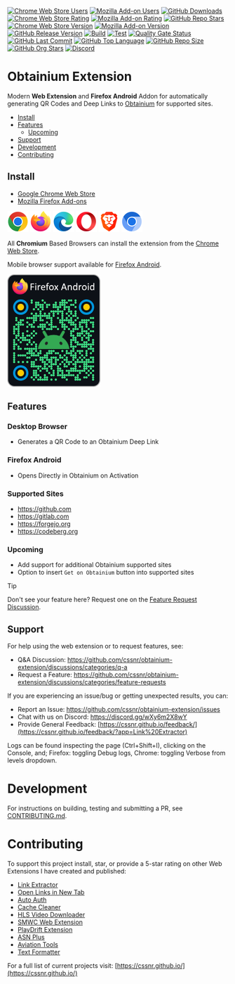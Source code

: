 [![Chrome Web Store Users](https://img.shields.io/chrome-web-store/users/flmepeihikildcikjbmikbbmbeemedja?logo=google&logoColor=white&label=users)](https://chromewebstore.google.com/detail/obtainium-extension/flmepeihikildcikjbmikbbmbeemedja)
[![Mozilla Add-on Users](https://img.shields.io/amo/users/obtainium-extension?logo=mozilla&label=users)](https://addons.mozilla.org/addon/obtainium-extension)
[![GitHub Downloads](https://img.shields.io/github/downloads/cssnr/obtainium-extension/total?logo=github)](https://github.com/cssnr/obtainium-extension/releases/latest)
[![Chrome Web Store Rating](https://img.shields.io/chrome-web-store/rating/flmepeihikildcikjbmikbbmbeemedja?logo=google&logoColor=white)](https://chromewebstore.google.com/detail/obtainium-extension/flmepeihikildcikjbmikbbmbeemedja)
[![Mozilla Add-on Rating](https://img.shields.io/amo/rating/obtainium-extension?logo=mozilla&logoColor=white)](https://addons.mozilla.org/addon/obtainium-extension)
[![GitHub Repo Stars](https://img.shields.io/github/stars/cssnr/obtainium-extension?style=flat&logo=github)](https://github.com/cssnr/obtainium-extension/stargazers)
[![Chrome Web Store Version](https://img.shields.io/chrome-web-store/v/flmepeihikildcikjbmikbbmbeemedja?label=chrome&logo=googlechrome)](https://chromewebstore.google.com/detail/obtainium-extension/flmepeihikildcikjbmikbbmbeemedja)
[![Mozilla Add-on Version](https://img.shields.io/amo/v/obtainium-extension?label=firefox&logo=firefox)](https://addons.mozilla.org/addon/obtainium-extension)
[![GitHub Release Version](https://img.shields.io/github/v/release/cssnr/obtainium-extension?logo=github)](https://github.com/cssnr/obtainium-extension/releases/latest)
[![Build](https://img.shields.io/github/actions/workflow/status/cssnr/obtainium-extension/build.yaml?logo=github&label=build)](https://github.com/cssnr/obtainium-extension/actions/workflows/build.yaml)
[![Test](https://img.shields.io/github/actions/workflow/status/cssnr/obtainium-extension/test.yaml?logo=github&label=test)](https://github.com/cssnr/obtainium-extension/actions/workflows/test.yaml)
[![Quality Gate Status](https://sonarcloud.io/api/project_badges/measure?project=cssnr_obtainium-extension&metric=alert_status)](https://sonarcloud.io/summary/new_code?id=cssnr_obtainium-extension)
[![GitHub Last Commit](https://img.shields.io/github/last-commit/cssnr/obtainium-extension?logo=github&label=updated)](https://github.com/cssnr/obtainium-extension/graphs/commit-activity)
[![GitHub Top Language](https://img.shields.io/github/languages/top/cssnr/obtainium-extension?logo=htmx&logoColor=white)](https://github.com/cssnr/obtainium-extension)
[![GitHub Repo Size](https://img.shields.io/github/repo-size/cssnr/obtainium-extension?logo=bookstack&logoColor=white&label=repo%20size)](https://github.com/cssnr/obtainium-extension)
[![GitHub Org Stars](https://img.shields.io/github/stars/cssnr?style=flat&logo=github&label=org%20stars)](https://cssnr.github.io/)
[![Discord](https://img.shields.io/discord/899171661457293343?logo=discord&logoColor=white&label=discord&color=7289da)](https://discord.gg/wXy6m2X8wY)

# Obtainium Extension

Modern **Web Extension** and **Firefox Android** Addon for automatically generating
QR Codes and Deep Links to [Obtainium](https://github.com/ImranR98/Obtainium) for supported sites.

- [Install](#Install)
- [Features](#features)
  - [Upcoming](#upcoming)
- [Support](#support)
- [Development](#development)
- [Contributing](#Contributing)

## Install

- [Google Chrome Web Store](https://chromewebstore.google.com/detail/obtainium-extension/flmepeihikildcikjbmikbbmbeemedja)
- [Mozilla Firefox Add-ons](https://addons.mozilla.org/addon/obtainium-extension)

[![Chrome](https://raw.githubusercontent.com/smashedr/logo-icons/master/browsers/chrome_48.png)](https://chromewebstore.google.com/detail/obtainium-extension/flmepeihikildcikjbmikbbmbeemedja)
[![Firefox](https://raw.githubusercontent.com/smashedr/logo-icons/master/browsers/firefox_48.png)](https://addons.mozilla.org/addon/obtainium-extension)
[![Edge](https://raw.githubusercontent.com/smashedr/logo-icons/master/browsers/edge_48.png)](https://chromewebstore.google.com/detail/obtainium-extension/flmepeihikildcikjbmikbbmbeemedja)
[![Opera](https://raw.githubusercontent.com/smashedr/logo-icons/master/browsers/opera_48.png)](https://chromewebstore.google.com/detail/obtainium-extension/flmepeihikildcikjbmikbbmbeemedja)
[![Brave](https://raw.githubusercontent.com/smashedr/logo-icons/master/browsers/brave_48.png)](https://chromewebstore.google.com/detail/obtainium-extension/flmepeihikildcikjbmikbbmbeemedja)
[![Chromium](https://raw.githubusercontent.com/smashedr/logo-icons/master/browsers/chromium_48.png)](https://chromewebstore.google.com/detail/obtainium-extension/flmepeihikildcikjbmikbbmbeemedja)

All **Chromium** Based Browsers can install the extension from the
[Chrome Web Store](https://chromewebstore.google.com/detail/obtainium-extension/flmepeihikildcikjbmikbbmbeemedja).

Mobile browser support available for [Firefox Android](https://addons.mozilla.org/addon/obtainium-extension).

[![Firefox Android](https://raw.githubusercontent.com/smashedr/repo-images/refs/heads/master/obtainium/qr-code-firefox.png)](https://addons.mozilla.org/addon/obtainium-extension)

## Features

### Desktop Browser

- Generates a QR Code to an Obtainium Deep Link

### Firefox Android

- Opens Directly in Obtainium on Activation

### Supported Sites

- https://github.com
- https://gitlab.com
- https://forgejo.org
- https://codeberg.org

### Upcoming

- Add support for additional Obtainium supported sites
- Option to insert `Get on Obtainium` button into supported sites

> [!TIP]
> Don't see your feature here?
> Request one on the [Feature Request Discussion](https://github.com/cssnr/obtainium-extension/discussions/categories/feature-requests).

## Support

For help using the web extension or to request features, see:

- Q&A Discussion: https://github.com/cssnr/obtainium-extension/discussions/categories/q-a
- Request a Feature: https://github.com/cssnr/obtainium-extension/discussions/categories/feature-requests

If you are experiencing an issue/bug or getting unexpected results, you can:

- Report an Issue: https://github.com/cssnr/obtainium-extension/issues
- Chat with us on Discord: https://discord.gg/wXy6m2X8wY
- Provide General Feedback: [https://cssnr.github.io/feedback/](https://cssnr.github.io/feedback/?app=Link%20Extractor)

Logs can be found inspecting the page (Ctrl+Shift+I), clicking on the Console, and;
Firefox: toggling Debug logs, Chrome: toggling Verbose from levels dropdown.

# Development

For instructions on building, testing and submitting a PR, see [CONTRIBUTING.md](CONTRIBUTING.md).

# Contributing

To support this project install, star, or provide a 5-star rating on other Web Extensions I have created and published:

- [Link Extractor](https://github.com/cssnr/link-extractor?tab=readme-ov-file#readme)
- [Open Links in New Tab](https://github.com/cssnr/open-links-in-new-tab?tab=readme-ov-file#readme)
- [Auto Auth](https://github.com/cssnr/auto-auth?tab=readme-ov-file#readme)
- [Cache Cleaner](https://github.com/cssnr/cache-cleaner?tab=readme-ov-file#readme)
- [HLS Video Downloader](https://github.com/cssnr/hls-video-downloader?tab=readme-ov-file#readme)
- [SMWC Web Extension](https://github.com/cssnr/smwc-web-extension?tab=readme-ov-file#readme)
- [PlayDrift Extension](https://github.com/cssnr/playdrift-extension?tab=readme-ov-file#readme)
- [ASN Plus](https://github.com/cssnr/asn-plus?tab=readme-ov-file#readme)
- [Aviation Tools](https://github.com/cssnr/aviation-tools?tab=readme-ov-file#readme)
- [Text Formatter](https://github.com/cssnr/text-formatter?tab=readme-ov-file#readme)

For a full list of current projects visit: [https://cssnr.github.io/](https://cssnr.github.io/)
